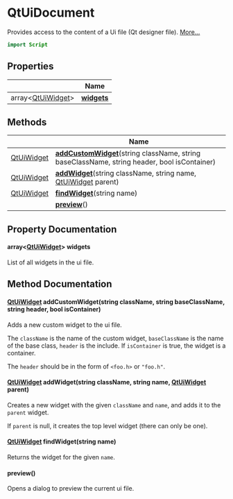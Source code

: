 # QtUiDocument

Provides access to the content of a Ui file (Qt designer file). [More...](#detailed-description)

```qml
import Script
```

## Properties

| | Name |
|-|-|
|array&lt;[QtUiWidget](../script/qtuiwidget.md)>|**[widgets](#widgets)**|

## Methods

| | Name |
|-|-|
|[QtUiWidget](../script/qtuiwidget.md) |**[addCustomWidget](#addCustomWidget)**(string className, string baseClassName, string header, bool isContainer)|
|[QtUiWidget](../script/qtuiwidget.md) |**[addWidget](#addWidget)**(string className, string name, [QtUiWidget](../script/qtuiwidget.md) parent)|
|[QtUiWidget](../script/qtuiwidget.md) |**[findWidget](#findWidget)**(string name)|
||**[preview](#preview)**()|

## Property Documentation

#### <a name="widgets"></a>array&lt;[QtUiWidget](../script/qtuiwidget.md)> **widgets**

List of all widgets in the ui file.

## Method Documentation

#### <a name="addCustomWidget"></a>[QtUiWidget](../script/qtuiwidget.md) **addCustomWidget**(string className, string baseClassName, string header, bool isContainer)

Adds a new custom widget to the ui file.

The `className` is the name of the custom widget, `baseClassName` is the name of the base class, `header` is the
include. If `isContainer` is true, the widget is a container.

The `header` should be in the form of `<foo.h>` or `"foo.h"`.

#### <a name="addWidget"></a>[QtUiWidget](../script/qtuiwidget.md) **addWidget**(string className, string name, [QtUiWidget](../script/qtuiwidget.md) parent)

Creates a new widget with the given `className` and `name`, and adds it to the `parent` widget.

If `parent` is null, it creates the top level widget (there can only be one).

#### <a name="findWidget"></a>[QtUiWidget](../script/qtuiwidget.md) **findWidget**(string name)

Returns the widget for the given `name`.

#### <a name="preview"></a>**preview**()

Opens a dialog to preview the current ui file.
